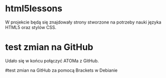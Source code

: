 # html5lessons

W projekcie będą się znajdowały strony stworzone na potrzeby nauki języka HTML5 oraz stylów CSS.

# test zmian na GitHub
Udało się w końcu połączyć ATOMa z GitHub.

#test zmian na GitHub za pomocą Brackets w Debianie
